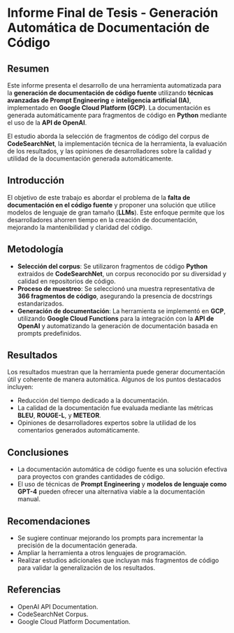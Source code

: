 # Informe Final de Tesis - Generación Automática de Documentación de Código

## Resumen

Este informe presenta el desarrollo de una herramienta automatizada para la **generación de documentación de código fuente** utilizando **técnicas avanzadas de Prompt Engineering** e **inteligencia artificial (IA)**, implementado en **Google Cloud Platform (GCP)**. La documentación es generada automáticamente para fragmentos de código en **Python** mediante el uso de la **API de OpenAI**.

El estudio aborda la selección de fragmentos de código del corpus de **CodeSearchNet**, la implementación técnica de la herramienta, la evaluación de los resultados, y las opiniones de desarrolladores sobre la calidad y utilidad de la documentación generada automáticamente.

## Introducción

El objetivo de este trabajo es abordar el problema de la **falta de documentación en el código fuente** y proponer una solución que utilice modelos de lenguaje de gran tamaño (**LLMs**). Este enfoque permite que los desarrolladores ahorren tiempo en la creación de documentación, mejorando la mantenibilidad y claridad del código.

## Metodología

- **Selección del corpus**: Se utilizaron fragmentos de código **Python** extraídos de **CodeSearchNet**, un corpus reconocido por su diversidad y calidad en repositorios de código.
- **Proceso de muestreo**: Se seleccionó una muestra representativa de **366 fragmentos de código**, asegurando la presencia de docstrings estandarizados.
- **Generación de documentación**: La herramienta se implementó en **GCP**, utilizando **Google Cloud Functions** para la integración con la **API de OpenAI** y automatizando la generación de documentación basada en prompts predefinidos.

## Resultados

Los resultados muestran que la herramienta puede generar documentación útil y coherente de manera automática. Algunos de los puntos destacados incluyen:

- Reducción del tiempo dedicado a la documentación.
- La calidad de la documentación fue evaluada mediante las métricas **BLEU**, **ROUGE-L**, y **METEOR**.
- Opiniones de desarrolladores expertos sobre la utilidad de los comentarios generados automáticamente.

## Conclusiones

- La documentación automática de código fuente es una solución efectiva para proyectos con grandes cantidades de código.
- El uso de técnicas de **Prompt Engineering** y **modelos de lenguaje como GPT-4** pueden ofrecer una alternativa viable a la documentación manual.

## Recomendaciones

- Se sugiere continuar mejorando los prompts para incrementar la precisión de la documentación generada.
- Ampliar la herramienta a otros lenguajes de programación.
- Realizar estudios adicionales que incluyan más fragmentos de código para validar la generalización de los resultados.

## Referencias

- OpenAI API Documentation.
- CodeSearchNet Corpus.
- Google Cloud Platform Documentation.

